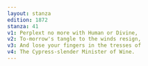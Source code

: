 ```yaml
---
layout: stanza
edition: 1872
stanza: 41
v1: Perplext no more with Human or Divine,
v2: To-morrow's tangle to the winds resign,
v3: And lose your fingers in the tresses of
v4: The Cypress-slender Minister of Wine.
---
```

